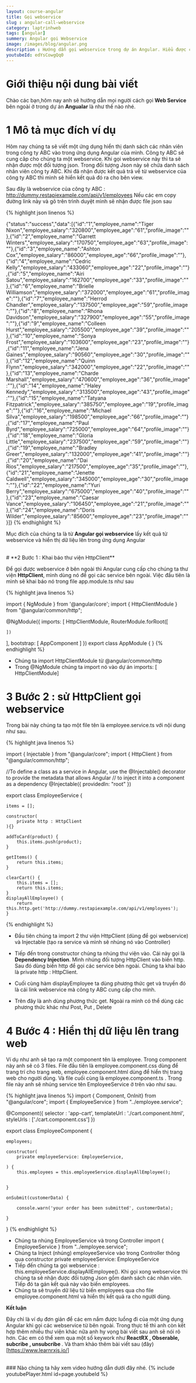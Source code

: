 ```yaml
---
layout: course-angular
title: Gọi webservice
slug : angular-call-webservice
category: laptrinhweb
tags: [angular]
summery: Angular gọi Webservice
image: /images/blog/angular.png
description : Hướng dẫn gọi webservice trong dự án Angular. Hiểu được cách gọi web service trong dự án angular. Hiểu được mục đích của thư viện HTTP Client được sử dụng như thế nào để gọi các webservices.
youtubeId: edYsCowgQq0
---
```


# **Giới thiệu nội dung bài viết**

Chào các bạn,hôm nay anh sẽ hướng dẫn mọi người cách gọi <b>Web Service</b> bên ngoài ở trong dự án <b>Angualar</b> là như thế nào nhé.

# **1 Mô tả mục đích ví dụ**

Hôm nay chúng ta sẽ viết một ứng dụng hiển thị danh sách các nhân viên trong công ty ABC vào trong ứng dụng Angular của mình. Công ty ABC sẽ cung câp cho chúng ta một webservice. Khi gọi webservice này thì ta sẽ nhận được một đối tượng json. Trong đối tượng Json này sẽ chứa danh sách nhân viên công ty ABC. Khi đã nhận được kết quả trả về từ webservice của công ty ABC thì mình sẽ hiển kết quả đó ra cho bên view. 

Sau đây là webservice của công ty ABC : http://dummy.restapiexample.com/api/v1/employees
Nếu các em copy đường link này và gõ trên trình duyệt mình sẽ nhận được file json sau

{% highlight json linenos %}

{"status":"success","data":[{"id":"1","employee_name":"Tiger Nixon","employee_salary":"320800","employee_age":"61","profile_image":""},{"id":"2","employee_name":"Garrett Winters","employee_salary":"170750","employee_age":"63","profile_image":""},{"id":"3","employee_name":"Ashton Cox","employee_salary":"86000","employee_age":"66","profile_image":""},{"id":"4","employee_name":"Cedric Kelly","employee_salary":"433060","employee_age":"22","profile_image":""},{"id":"5","employee_name":"Airi Satou","employee_salary":"162700","employee_age":"33","profile_image":""},{"id":"6","employee_name":"Brielle Williamson","employee_salary":"372000","employee_age":"61","profile_image":""},{"id":"7","employee_name":"Herrod Chandler","employee_salary":"137500","employee_age":"59","profile_image":""},{"id":"8","employee_name":"Rhona Davidson","employee_salary":"327900","employee_age":"55","profile_image":""},{"id":"9","employee_name":"Colleen Hurst","employee_salary":"205500","employee_age":"39","profile_image":""},{"id":"10","employee_name":"Sonya Frost","employee_salary":"103600","employee_age":"23","profile_image":""},{"id":"11","employee_name":"Jena Gaines","employee_salary":"90560","employee_age":"30","profile_image":""},{"id":"12","employee_name":"Quinn Flynn","employee_salary":"342000","employee_age":"22","profile_image":""},{"id":"13","employee_name":"Charde Marshall","employee_salary":"470600","employee_age":"36","profile_image":""},{"id":"14","employee_name":"Haley Kennedy","employee_salary":"313500","employee_age":"43","profile_image":""},{"id":"15","employee_name":"Tatyana Fitzpatrick","employee_salary":"385750","employee_age":"19","profile_image":""},{"id":"16","employee_name":"Michael Silva","employee_salary":"198500","employee_age":"66","profile_image":""},{"id":"17","employee_name":"Paul Byrd","employee_salary":"725000","employee_age":"64","profile_image":""},{"id":"18","employee_name":"Gloria Little","employee_salary":"237500","employee_age":"59","profile_image":""},{"id":"19","employee_name":"Bradley Greer","employee_salary":"132000","employee_age":"41","profile_image":""},{"id":"20","employee_name":"Dai Rios","employee_salary":"217500","employee_age":"35","profile_image":""},{"id":"21","employee_name":"Jenette Caldwell","employee_salary":"345000","employee_age":"30","profile_image":""},{"id":"22","employee_name":"Yuri Berry","employee_salary":"675000","employee_age":"40","profile_image":""},{"id":"23","employee_name":"Caesar Vance","employee_salary":"106450","employee_age":"21","profile_image":""},{"id":"24","employee_name":"Doris Wilder","employee_salary":"85600","employee_age":"23","profile_image":""}]}
{% endhighlight %}

Mục đích của chúng ta là từ <b>Angular gọi webservice</b> lấy kết quả từ webservice và hiển thị dữ liệu lên trong ứng dụng Angular

<br>
# **2 Bước 1 : Khai báo thư viện HttpClient**

Để gọi được webservice ở bên ngoài thì Angular cung cấp cho chúng ta thư viện <b>HttpClient</b>, mình dùng nó để gọi các service bên ngoài. Việc đầu tiên là mình sẽ khai báo nó trong file app.module.ts như sau

{% highlight java linenos %}

import { NgModule } from '@angular/core';
import { HttpClientModule } from "@angular/common/http";

@NgModule({
  imports: [
    HttpClientModule,
    RouterModule.forRoot([
     
    ])
  ],
  bootstrap: [ AppComponent ]
})
export class AppModule { }
{% endhighlight %}

- Chúng ta import HttpClientModule từ @angular/common/http
- Trong @NgModule chúng ta import nó vào dự án imports: [ HttpClientModule]

# **3 Bước 2 : sử HttpClient gọi webservice**

Trong bài này chúng ta tạo một file tên là employee.service.ts với nội dung như sau.

{% highlight java linenos %}

import { Injectable } from "@angular/core";
import { HttpClient } from "@angular/common/http";

//To define a class as a service in Angular, use the @Injectable() decorator to provide the metadata that allows Angular
// to inject it into a component as a dependency
@Injectable({
    providedIn: "root"
})

export class EmployeeService {

    items = [];

    constructor(
        private http : HttpClient
    ){}

    addToCard(product) {
        this.items.push(product);
    }

    getItems() {
        return this.items;
    }

    clearCart() {
        this.items = [];
        return this.items;
    }
    displayAllEmployee() {
        return this.http.get('http://dummy.restapiexample.com/api/v1/employees');
    }
{% endhighlight %}

- Đầu tiên chúng ta import 2 thư viện HttpClient (dùng để gọi webservice) và Injectable (tạo ra service và mình sẽ nhúng nó vào Controller)

- Tiếp đến trong constructor chúng ta nhúng thư viện vào. Cái này gọi là <b>Dependency Injection</b>. Mình nhúng đối tượng HttpClient vào biến http. Sau đó dùng biến http để gọi các service bên ngoài. Chúng ta khai báo là  private http : HttpClient.

- Cuối cùng hàm displayEmployee ta dùng phương thức get và truyền đó là cái link webservice mà công ty ABC cung cấp cho mình.

- Trên đây là anh dùng phương thức get. Ngoài ra mình có thể dùng các phương thức khác như Post, Put , Delete

# **4 Bước 4 : Hiển thị dữ liệu lên trang web**

Ví dụ như anh sẽ tạo ra một component tên là employee. Trong component này anh sẽ có 3 files. File đầu tiên là employee.component.css dùng để trang trí cho trang web, employee.component.html dùng để hiển thị trang web cho người dùng. Và file cuối cùng là employee.component.ts . Trong file này anh sẽ nhúng service tên EmployeeService ở trên vào như sau.

{% highlight java linenos %}
import { Component, OnInit} from "@angular/core";
import { EmployeeService } from "../employee.service";


@Component({
    selector : 'app-cart',
    templateUrl : './cart.component.html',
    styleUrls : ['./cart.component.css']
})

export class EmployeeComponent {

    employees;

    constructor(
        private employeeService: EmployeeService,
        
    ) {
        this.employees = this.employeeService.displayAllEmployee();
        

    }

    onSubmit(customerData) {

        console.warn('your order has been submitted', customerData);
   
    }

}
{% endhighlight %}

- Chúng ta nhúng EmployeeService và trong Controller import { EmployeeService } from "../employee.service";
- Chúng ta Inject (nhúng) employeeService vào trong Controller thông qua constructor  private employeeService: EmployeeService
- Tiếp đến chúng ta gọi webservice : this.employeeService.displayAllEmployee(). Khi gọi xong webservice thì chúng ta sẽ nhận được đối tượng Json gồm danh sách các nhân viên. Tiếp đó ta gán kết quả này vào biến employees.
- Chúng ta sẽ truyền dữ liệu từ biến employees qua cho file  employee.component.html và hiển thị kết quả ra cho người dùng.

 **Kết luận**

 Đây chỉ là ví dụ đơn giản để các em nắm được luồng đi của một ứng dụng Angular khi gọi các webservice từ bên ngoài. Trong thực tế thì anh còn kết hợp thêm nhiều thư viện khác nữa anh hy vọng bài viết sau anh sẽ nói rõ hơn. Các em có thể xem qua một số keywork như <b>ReactRX , Obserable, subcribe , unsubcribe </b>. Và tham khảo thêm bài viết sau (đây)[https://www.learnrxjs.io/]

<br>
### Nào chúng ta hãy xem video hướng dẫn dưới đây nhé.
{% include youtubePlayer.html id=page.youtubeId %}
